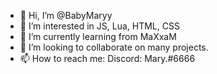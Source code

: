 - 👋 Hi, I’m @BabyMaryy
- 👀 I’m interested in JS, Lua, HTML, CSS
- 🌱 I’m currently learning from MaXxaM
- 💞️ I’m looking to collaborate on many projects.
- 📫 How to reach me:
Discord: Mary.#6666

<!---
BabyMaryy/BabyMaryy is a ✨ special ✨ repository because its `README.md` (this file) appears on your GitHub profile.
You can click the Preview link to take a look at your changes.
--->

